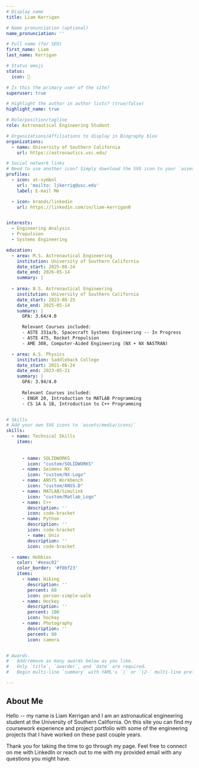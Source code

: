 ```yaml
---
# Display name
title: Liam Kerrigan

# Name pronunciation (optional)
name_pronunciation: ''

# Full name (for SEO)
first_name: Liam
last_name: Kerrigan

# Status emoji
status:
  icon: 🚀

# Is this the primary user of the site?
superuser: true

# Highlight the author in author lists? (true/false)
highlight_name: true

# Role/position/tagline
role: Astronautical Engineering Student

# Organizations/Affiliations to display in Biography blox
organizations:
  - name: University of Southern California
    url: https://astronautics.usc.edu/

# Social network links
# Need to use another icon? Simply download the SVG icon to your `assets/media/icons/` folder.
profiles:
  - icon: at-symbol
    url: 'mailto: ljkerrig@usc.edu'
    label: E-mail Me

  - icon: brands/linkedin
    url: https://linkedin.com/in/liam-kerrigan0


interests:
  - Engineering Analysis
  - Propulsion
  - Systems Engineering

education:
  - area: M.S. Astronautical Engineering
    institution: University of Southern California
    date_start: 2025-08-24
    date_end: 2026-05-14
    summary: |
    
  - area: B.S. Astronautical Engineering
    institution: University of Southern California
    date_start: 2023-08-25
    date_end: 2025-05-14
    summary: |
      GPA: 3.64/4.0

      Relevant Courses included:
      - ASTE 331a/b, Spacecraft Systems Engineering -- In Progress
      - ASTE 475, Rocket Propulsion
      - AME 308, Computer-Aided Engineering (NX + NX NASTRAN)

  - area: A.S. Physics
    institution: Saddleback College
    date_start: 2021-08-24
    date_end: 2023-05-21
    summary: |
      GPA: 3.94/4.0
      
      Relevant Courses included:
      - ENGR 20, Introduction to MATLAB Programming
      - CS 1A & 1B, Introduction to C++ Programming


# Skills
# Add your own SVG icons to `assets/media/icons/`
skills:
  - name: Technical Skills
    items:
      
    
      - name: SOLIDWORKS
        icon: "custom/SOLIDWORKS"
      - name: Seimens NX
        icon: "custom/NX-Logo"
      - name: ANSYS Workbench
        icon: "custom/ANSS.D"
      - name: MATLAB/Simulink
        icon: "custom/Matlab_Logo"
      - name: C++
        description: ''
        icon: code-bracket
      - name: Python
        description: ''
        icon: code-bracket
        - name: Unix
        description: ''
        icon: code-bracket

  - name: Hobbies
    color: '#eeac02'
    color_border: '#f0bf23'
    items:
      - name: Hiking
        description: ''
        percent: 60
        icon: person-simple-walk
      - name: Hockey
        description: ''
        percent: 100
        icon: hockey
      - name: Photography
        description: ''
        percent: 80
        icon: camera


# Awards.
#   Add/remove as many awards below as you like.
#   Only `title`, `awarder`, and `date` are required.
#   Begin multi-line `summary` with YAML's `|` or `|2-` multi-line prefix and indent 2 spaces below.

---
```


## About Me
Hello -- my name is Liam Kerrigan and I am an astronautical engineering student at the University of Southern California. On this site you can find my coursework experience and project portfolio with some of the engineering projects that I have worked on these past couple years.

Thank you for taking the time to go through my page. Feel free to connect on me with LinkedIn or reach out to me with my provided email with any questions you might have.
